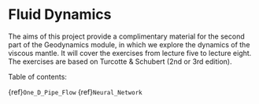 # Fluid Dynamics


The aims of this project provide a complimentary material for the second part of the Geodynamics module, in which we explore the dynamics of the viscous mantle. It will cover the exercises from lecture five to lecture eight. The exercises are based on Turcotte & Schubert (2nd or 3rd edition).

Table of contents:

{ref}`One_D_Pipe_Flow`
{ref}`Neural_Network`    
